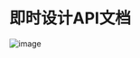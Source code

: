 # 即时设计API文档
![image](https://user-images.githubusercontent.com/39822906/201514721-a803f08e-4f69-49a7-8af6-7eb623501ed1.png)
